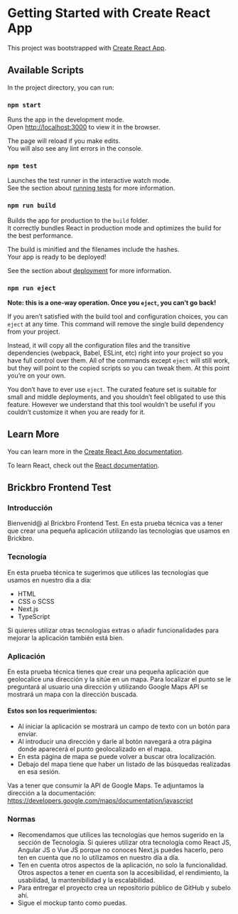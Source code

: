 # Getting Started with Create React App

This project was bootstrapped with [Create React App](https://github.com/facebook/create-react-app).

## Available Scripts

In the project directory, you can run:

### `npm start`

Runs the app in the development mode.\
Open [http://localhost:3000](http://localhost:3000) to view it in the browser.

The page will reload if you make edits.\
You will also see any lint errors in the console.

### `npm test`

Launches the test runner in the interactive watch mode.\
See the section about [running tests](https://facebook.github.io/create-react-app/docs/running-tests) for more information.

### `npm run build`

Builds the app for production to the `build` folder.\
It correctly bundles React in production mode and optimizes the build for the best performance.

The build is minified and the filenames include the hashes.\
Your app is ready to be deployed!

See the section about [deployment](https://facebook.github.io/create-react-app/docs/deployment) for more information.

### `npm run eject`

**Note: this is a one-way operation. Once you `eject`, you can’t go back!**

If you aren’t satisfied with the build tool and configuration choices, you can `eject` at any time. This command will remove the single build dependency from your project.

Instead, it will copy all the configuration files and the transitive dependencies (webpack, Babel, ESLint, etc) right into your project so you have full control over them. All of the commands except `eject` will still work, but they will point to the copied scripts so you can tweak them. At this point you’re on your own.

You don’t have to ever use `eject`. The curated feature set is suitable for small and middle deployments, and you shouldn’t feel obligated to use this feature. However we understand that this tool wouldn’t be useful if you couldn’t customize it when you are ready for it.

## Learn More

You can learn more in the [Create React App documentation](https://facebook.github.io/create-react-app/docs/getting-started).

To learn React, check out the [React documentation](https://reactjs.org/).

## Brickbro Frontend Test

### Introducción 

Bienvenid@ al Brickbro Frontend Test. En esta prueba técnica vas a tener que
crear una pequeña aplicación utilizando las tecnologías que usamos en Brickbro.

### Tecnología

En esta prueba técnica te sugerimos que utilices las tecnologías que usamos en
nuestro día a día:

- HTML
- CSS o SCSS
- Next.js
- TypeScript

Si quieres utilizar otras tecnologías extras o añadir funcionalidades para mejorar
la aplicación también está bien.

### Aplicación

En esta prueba técnica tienes que crear una pequeña aplicación que geolocalice
una dirección y la sitúe en un mapa. Para localizar el punto se le preguntará al
usuario una dirección y utilizando Google Maps API se mostrará un mapa con la
dirección buscada.

#### Estos son los requerimientos:

- Al iniciar la aplicación se mostrará un campo de texto con un botón para
enviar.
- Al introducir una dirección y darle al botón navegará a otra página
donde aparecerá el punto geolocalizado en el mapa.
- En esta página de mapa se puede volver a buscar otra localización.
- Debajo del mapa tiene que haber un listado de las búsquedas realizadas
en esa sesión.

Vas a tener que consumir la API de Google Maps. Te adjuntamos la dirección a la
documentación:
https://developers.google.com/maps/documentation/javascript

### Normas

- Recomendamos que utilices las tecnologías que hemos sugerido en la
sección de Tecnología. Si quieres utilizar otra tecnología como React JS,
Angular JS o Vue JS porque no conoces Next.js puedes hacerlo, pero ten en
cuenta que no lo utilizamos en nuestro día a día.
- Ten en cuenta otros aspectos de la aplicación, no solo la funcionalidad.
Otros aspectos a tener en cuenta son la accesibilidad, el rendimiento, la
usabilidad, la mantenibilidad y la escalabilidad.
- Para entregar el proyecto crea un repositorio público de GitHub y subelo
ahí.
- Sigue el mockup tanto como puedas.